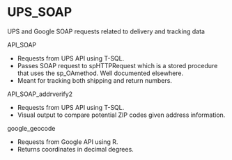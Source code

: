 # UPS_SOAP
UPS and Google SOAP requests related to delivery and tracking data

API_SOAP
- Requests from UPS API using T-SQL.
- Passes SOAP request to spHTTPRequest which is a stored procedure that uses the sp_OAmethod. Well documented elsewhere.
- Meant for tracking both shipping and return numbers.

API_SOAP_addrverify2
- Requests from UPS API using T-SQL.
- Visual output to compare potential ZIP codes given address information.

google_geocode
- Requests from Google API using R.
- Returns coordinates in decimal degrees.
